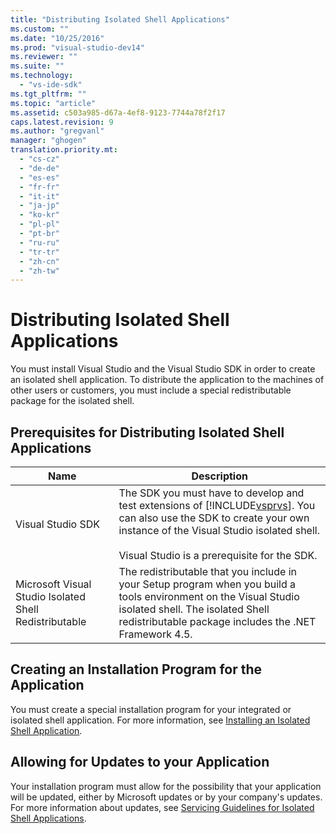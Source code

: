 ```yaml
---
title: "Distributing Isolated Shell Applications"
ms.custom: ""
ms.date: "10/25/2016"
ms.prod: "visual-studio-dev14"
ms.reviewer: ""
ms.suite: ""
ms.technology: 
  - "vs-ide-sdk"
ms.tgt_pltfrm: ""
ms.topic: "article"
ms.assetid: c503a985-d67a-4ef8-9123-7744a78f2f17
caps.latest.revision: 9
ms.author: "gregvanl"
manager: "ghogen"
translation.priority.mt: 
  - "cs-cz"
  - "de-de"
  - "es-es"
  - "fr-fr"
  - "it-it"
  - "ja-jp"
  - "ko-kr"
  - "pl-pl"
  - "pt-br"
  - "ru-ru"
  - "tr-tr"
  - "zh-cn"
  - "zh-tw"
---
```

# Distributing Isolated Shell Applications
You must install Visual Studio and the Visual Studio SDK in order to create an isolated shell application. To distribute the application to the machines of other users or customers, you must include a special redistributable package for the isolated shell.  
  
## Prerequisites for Distributing Isolated Shell Applications  
  
|Name|Description|  
|----------|-----------------|  
|Visual Studio SDK|The SDK you must have to develop and test extensions of [!INCLUDE[vsprvs](../code-quality/includes/vsprvs_md.md)]. You can also use the SDK to create your own instance of the Visual Studio isolated shell.<br /><br /> Visual Studio is a prerequisite for the SDK.|  
|Microsoft Visual Studio Isolated Shell Redistributable|The redistributable that you include in your Setup program when you build a tools environment on the Visual Studio isolated shell. The isolated Shell redistributable package includes the .NET Framework 4.5.|  
  
## Creating an Installation Program for the Application  
 You must create a special installation program for your integrated or isolated shell application. For more information, see [Installing an Isolated Shell Application](../extensibility/installing-an-isolated-shell-application.md).  
  
## Allowing for Updates to your Application  
 Your installation program must allow for the possibility that your application will be updated, either by Microsoft updates or by your company's updates. For more information about updates, see [Servicing Guidelines for Isolated Shell Applications](../extensibility/servicing-guidelines-for-isolated-shell-applications.md).